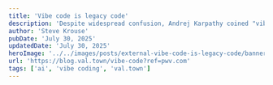 ```yaml
---
title: 'Vibe code is legacy code'
description: 'Despite widespread confusion, Andrej Karpathy coined "vibe coding" as a kind of AI-assisted coding where you "forget that the code even exists."'
author: 'Steve Krouse'
pubDate: 'July 30, 2025'
updatedDate: 'July 30, 2025'
heroImage: '../../images/posts/external-vibe-code-is-legacy-code/banner_16_9-1.png'
url: 'https://blog.val.town/vibe-code?ref=pwv.com'
tags: ['ai', 'vibe coding', 'val.town']
---
```

